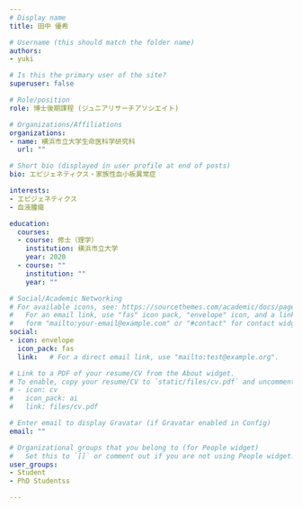 ```yaml
---
# Display name
title: 田中 優希　

# Username (this should match the folder name)
authors:
- yuki

# Is this the primary user of the site?
superuser: false

# Role/position
role: 博士後期課程 (ジュニアリサーチアソシエイト)

# Organizations/Affiliations
organizations:
- name: 横浜市立大学生命医科学研究科
  url: ""

# Short bio (displayed in user profile at end of posts)
bio: エピジェネティクス・家族性血小板異常症

interests:
- エピジェネティクス
- 血液腫瘍

education:
  courses:
  - course: 修士（理学）
    institution: 横浜市立大学
    year: 2020
  - course: ""
    institution: ""
    year: ""

# Social/Academic Networking
# For available icons, see: https://sourcethemes.com/academic/docs/page-builder/#icons
#   For an email link, use "fas" icon pack, "envelope" icon, and a link in the
#   form "mailto:your-email@example.com" or "#contact" for contact widget.
social:
- icon: envelope
  icon_pack: fas
  link:   # For a direct email link, use "mailto:test@example.org".

# Link to a PDF of your resume/CV from the About widget.
# To enable, copy your resume/CV to `static/files/cv.pdf` and uncomment the lines below.
# - icon: cv
#   icon_pack: ai
#   link: files/cv.pdf

# Enter email to display Gravatar (if Gravatar enabled in Config)
email: ""

# Organizational groups that you belong to (for People widget)
#   Set this to `[]` or comment out if you are not using People widget.
user_groups:
- Student
- PhD Studentss

---
```


